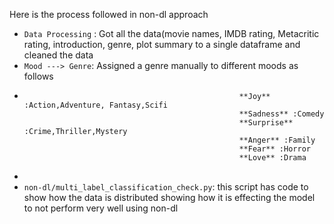 Here is the process followed in non-dl approach

* `Data Processing` : Got all the data(movie names, IMDB rating, Metacritic rating, introduction, genre, plot summary to a single dataframe and cleaned the data
* `Mood ---> Genre`: Assigned a genre manually to different moods as follows 
*                                                     **Joy** :Action,Adventure, Fantasy,Scifi
                                                      **Sadness** :Comedy
                                                      **Surprise** :Crime,Thriller,Mystery
                                                      **Anger** :Family
                                                      **Fear** :Horror
                                                      **Love** :Drama

* 
* `non-dl/multi_label_classification_check.py`: this script has code to show how the data is distributed showing how it is effecting the model to not perform very well using non-dl
